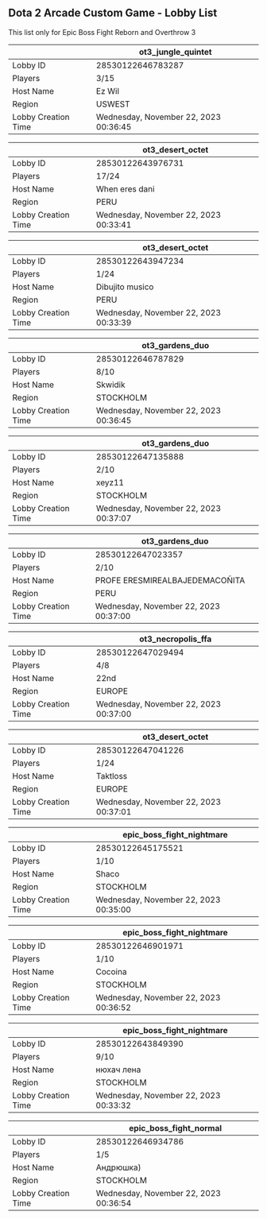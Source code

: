 ## Dota 2 Arcade Custom Game - Lobby List

This list only for Epic Boss Fight Reborn and Overthrow 3

|  | ot3_jungle_quintet |
| ------ | ------ |
| Lobby ID | 28530122646783287 |
| Players | 3/15 |
| Host Name | Ez Wil |
| Region | USWEST |
| Lobby Creation Time | Wednesday, November 22, 2023 00:36:45 |


|  | ot3_desert_octet |
| ------ | ------ |
| Lobby ID | 28530122643976731 |
| Players | 17/24 |
| Host Name | When eres dani |
| Region | PERU |
| Lobby Creation Time | Wednesday, November 22, 2023 00:33:41 |


|  | ot3_desert_octet |
| ------ | ------ |
| Lobby ID | 28530122643947234 |
| Players | 1/24 |
| Host Name | Dibujito musico |
| Region | PERU |
| Lobby Creation Time | Wednesday, November 22, 2023 00:33:39 |


|  | ot3_gardens_duo |
| ------ | ------ |
| Lobby ID | 28530122646787829 |
| Players | 8/10 |
| Host Name | Skwidik |
| Region | STOCKHOLM |
| Lobby Creation Time | Wednesday, November 22, 2023 00:36:45 |


|  | ot3_gardens_duo |
| ------ | ------ |
| Lobby ID | 28530122647135888 |
| Players | 2/10 |
| Host Name | xeyz11 |
| Region | STOCKHOLM |
| Lobby Creation Time | Wednesday, November 22, 2023 00:37:07 |


|  | ot3_gardens_duo |
| ------ | ------ |
| Lobby ID | 28530122647023357 |
| Players | 2/10 |
| Host Name | PROFE ERESMIREALBAJEDEMACOÑITA |
| Region | PERU |
| Lobby Creation Time | Wednesday, November 22, 2023 00:37:00 |


|  | ot3_necropolis_ffa |
| ------ | ------ |
| Lobby ID | 28530122647029494 |
| Players | 4/8 |
| Host Name | 22nd |
| Region | EUROPE |
| Lobby Creation Time | Wednesday, November 22, 2023 00:37:00 |


|  | ot3_desert_octet |
| ------ | ------ |
| Lobby ID | 28530122647041226 |
| Players | 1/24 |
| Host Name | Taktloss |
| Region | EUROPE |
| Lobby Creation Time | Wednesday, November 22, 2023 00:37:01 |


|  | epic_boss_fight_nightmare |
| ------ | ------ |
| Lobby ID | 28530122645175521 |
| Players | 1/10 |
| Host Name | Shaco |
| Region | STOCKHOLM |
| Lobby Creation Time | Wednesday, November 22, 2023 00:35:00 |


|  | epic_boss_fight_nightmare |
| ------ | ------ |
| Lobby ID | 28530122646901971 |
| Players | 1/10 |
| Host Name | Cocoina |
| Region | STOCKHOLM |
| Lobby Creation Time | Wednesday, November 22, 2023 00:36:52 |


|  | epic_boss_fight_nightmare |
| ------ | ------ |
| Lobby ID | 28530122643849390 |
| Players | 9/10 |
| Host Name | нюхач лена |
| Region | STOCKHOLM |
| Lobby Creation Time | Wednesday, November 22, 2023 00:33:32 |


|  | epic_boss_fight_normal |
| ------ | ------ |
| Lobby ID | 28530122646934786 |
| Players | 1/5 |
| Host Name | Андрюшка) |
| Region | STOCKHOLM |
| Lobby Creation Time | Wednesday, November 22, 2023 00:36:54 |



